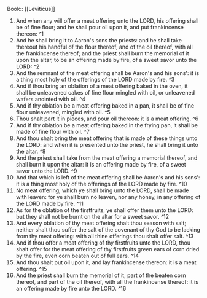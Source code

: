  Book:: [[Leviticus]]
 1. And when any will offer a meat offering unto the LORD, his offering shall be of fine flour; and he shall pour oil upon it, and put frankincense thereon: ^1
 2. And he shall bring it to Aaron's sons the priests: and he shall take thereout his handful of the flour thereof, and of the oil thereof, with all the frankincense thereof; and the priest shall burn the memorial of it upon the altar, to be an offering made by fire, of a sweet savor unto the LORD: ^2
 3. And the remnant of the meat offering shall be Aaron's and his sons': it is a thing most holy of the offerings of the LORD made by fire. ^3
 4. And if thou bring an oblation of a meat offering baked in the oven, it shall be unleavened cakes of fine flour mingled with oil, or unleavened wafers anointed with oil. ^4
 5. And if thy oblation be a meat offering baked in a pan, it shall be of fine flour unleavened, mingled with oil. ^5
 6. Thou shalt part it in pieces, and pour oil thereon: it is a meat offering. ^6
 7. And if thy oblation be a meat offering baked in the frying pan, it shall be made of fine flour with oil. ^7
 8. And thou shalt bring the meat offering that is made of these things unto the LORD: and when it is presented unto the priest, he shall bring it unto the altar. ^8
 9. And the priest shall take from the meat offering a memorial thereof, and shall burn it upon the altar: it is an offering made by fire, of a sweet savor unto the LORD. ^9
 10. And that which is left of the meat offering shall be Aaron's and his sons': it is a thing most holy of the offerings of the LORD made by fire. ^10
 11. No meat offering, which ye shall bring unto the LORD, shall be made with leaven: for ye shall burn no leaven, nor any honey, in any offering of the LORD made by fire. ^11
 12. As for the oblation of the firstfruits, ye shall offer them unto the LORD: but they shall not be burnt on the altar for a sweet savor. ^12
 13. And every oblation of thy meat offering shalt thou season with salt; neither shalt thou suffer the salt of the covenant of thy God to be lacking from thy meat offering: with all thine offerings thou shalt offer salt. ^13
 14. And if thou offer a meat offering of thy firstfruits unto the LORD, thou shalt offer for the meat offering of thy firstfruits green ears of corn dried by the fire, even corn beaten out of full ears. ^14
 15. And thou shalt put oil upon it, and lay frankincense thereon: it is a meat offering. ^15
 16. And the priest shall burn the memorial of it, part of the beaten corn thereof, and part of the oil thereof, with all the frankincense thereof: it is an offering made by fire unto the LORD. ^16
